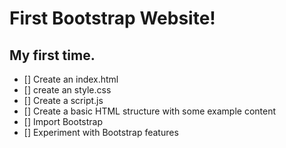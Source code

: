 # First Bootstrap Website!

## My first time.
* [] Create an index.html
* [] create an style.css
* [] Create a script.js
* [] Create a basic HTML structure with some example content
* [] Import Bootstrap
* [] Experiment with Bootstrap features

